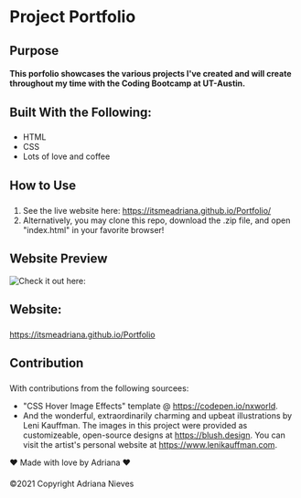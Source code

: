 # Project Portfolio

## Purpose

#### This porfolio showcases the various projects I've created and will create throughout my time with the Coding Bootcamp at UT-Austin.

## Built With the Following:

### 
- HTML
- CSS
- Lots of love and coffee

## How to Use

###

1. See the live website here: https://itsmeadriana.github.io/Portfolio/
2. Alternatively, you may clone this repo, download the .zip file, and open "index.html" in your favorite browser!

## Website Preview

![Check it out here:](https://github.com/itsmeadriana/Portfolio/blob/f41f2caf78e02f22643ec3410b5e6baa689796e0/assets/images/web%20images/portfolio-snapshot.png)

## Website:

###

https://itsmeadriana.github.io/Portfolio

## Contribution
###
With contributions from the following sourcees:
 - "CSS Hover Image Effects" template @ https://codepen.io/nxworld.
 - And the wonderful, extraordinarily charming and upbeat illustrations by Leni Kauffman. The images in this project were provided as customizeable, open-source designs at https://blush.design. You can visit the artist's personal website at https://www.lenikauffman.com.

❤️ Made with love by Adriana ❤️
####
©️2021 Copyright Adriana Nieves
